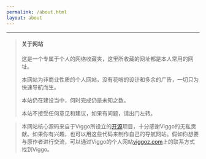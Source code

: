 ```yaml
---
permalink: /about.html
layout: about
---
```


---

> #### 关于网站
>
> 这是一个专属于个人的网络收藏夹，这里所收藏的网址都是本人常用的网址。
>
> 本网站为非商业性质的个人网站，没有花哨的设计和多余的广告，一切只为快速导航而生。
>
> 本站仍在建设当中，何时完成仍是未知之数。
>
> 本站不接受任何意见和建议，如果有问题，请出门左转。  

> 本网站核心源码来自于Viggo所设立的[开源](https://github.com/WebStackPage/WebStackPage.github.io)项目，十分感谢Viggo的无私贡献。如果你有兴趣，也可以用这些代码来制作自己的导航网站。假如你想要与原作者进行交流，可以通过Viggo的个人网站[viggoz.com](http://www.viggoz.com)上的联系方式找到Viggo。